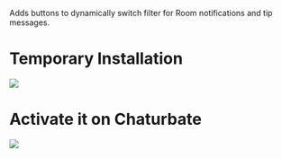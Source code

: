 Adds buttons to dynamically switch filter for Room notifications and tip messages.

# Temporary Installation
![](https://github.com/CBFilter/Chaturbate-Filter-Extension/assets/148009553/72f88796-f8b0-436b-9647-8dc71e8e779b)

# Activate it on Chaturbate
![](https://github.com/CBFilter/Chaturbate-Filter-Extension/assets/148009553/0079f327-acda-415d-9043-0c7df3541bb9)

